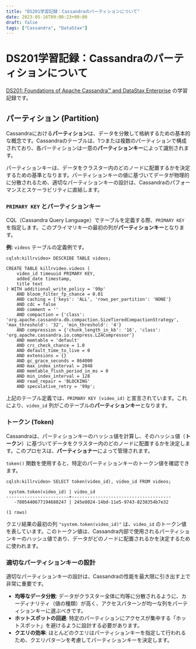 ```yaml
---
title: "DS201学習記録：Cassandraのパーティションについて"
date: 2023-05-16T09:00:23+09:00
draft: false
tags: ["Cassandra", "DataStax"] 
---
```

<!--more-->
# DS201学習記録：Cassandraのパーティションについて

[DS201: Foundations of Apache Cassandra™ and DataStax Enterprise](https://www.datastax.com/jp/resources/datasheet/ds201-datastax-enterprise-foundations-apache-cassandratm) の学習記録です。

## パーティション (Partition)

Cassandraにおける**パーティション**は、データを分散して格納するための基本的な概念です。Cassandraのテーブルは、1つまたは複数のパーティションで構成されており、各パーティションは一意の**パーティションキー**によって識別されます。

パーティションキーは、データをクラスター内のどのノードに配置するかを決定するための基準となります。パーティションキーの値に基づいてデータが物理的に分散されるため、適切なパーティションキーの設計は、Cassandraのパフォーマンスとスケーラビリティに直結します。

### `PRIMARY KEY` とパーティションキー

CQL（Cassandra Query Language）でテーブルを定義する際、`PRIMARY KEY` を指定します。このプライマリキーの最初の列が**パーティションキー**となります。

**例:**
`videos` テーブルの定義例です。

```cql
cqlsh:killrvideo> DESCRIBE TABLE videos;

CREATE TABLE killrvideo.videos (
    video_id timeuuid PRIMARY KEY,
    added_date timestamp,
    title text
) WITH additional_write_policy = '99p'
    AND bloom_filter_fp_chance = 0.01
    AND caching = {'keys': 'ALL', 'rows_per_partition': 'NONE'}
    AND cdc = false
    AND comment = ''
    AND compaction = {'class': 'org.apache.cassandra.db.compaction.SizeTieredCompactionStrategy', 'max_threshold': '32', 'min_threshold': '4'}
    AND compression = {'chunk_length_in_kb': '16', 'class': 'org.apache.cassandra.io.compress.LZ4Compressor'}
    AND memtable = 'default'
    AND crc_check_chance = 1.0
    AND default_time_to_live = 0
    AND extensions = {}
    AND gc_grace_seconds = 864000
    AND max_index_interval = 2048
    AND memtable_flush_period_in_ms = 0
    AND min_index_interval = 128
    AND read_repair = 'BLOCKING'
    AND speculative_retry = '99p';
```

上記のテーブル定義では、`PRIMARY KEY (video_id)` と宣言されています。これにより、`video_id` 列がこのテーブルの**パーティションキー**となります。

### トークン (Token)

Cassandraは、パーティションキーのハッシュ値を計算し、そのハッシュ値（**トークン**）に基づいてデータをクラスター内のどのノードに配置するかを決定します。このプロセスは、**パーティショナー**によって管理されます。

`token()` 関数を使用すると、特定のパーティションキーのトークン値を確認できます。

```cql
cqlsh:killrvideo> SELECT token(video_id), video_id FROM videos;

 system.token(video_id) | video_id
------------------------+--------------------------------------
   -7805440677194688247 | 245e8024-14bd-11e5-9743-8238354b7e32

(1 rows)
```

クエリ結果の最初の列 `"system.token(video_id)"` は、`video_id` のトークン値を表しています。このトークン値は、Cassandra内部で使用されるパーティションキーのハッシュ値であり、データがどのノードに配置されるかを決定するために使われます。

### 適切なパーティションキーの設計

適切なパーティションキーの設計は、Cassandraの性能を最大限に引き出す上で非常に重要です。

-   **均等なデータ分散**: データがクラスター全体に均等に分散されるように、カーディナリティ（値の種類）が高く、アクセスパターンが均一な列をパーティションキーに選ぶべきです。
-   **ホットスポットの回避**: 特定のパーティションにアクセスが集中する「ホットスポット」を避けるように設計する必要があります。
-   **クエリの効率**: ほとんどのクエリはパーティションキーを指定して行われるため、クエリパターンを考慮してパーティションキーを決定します。